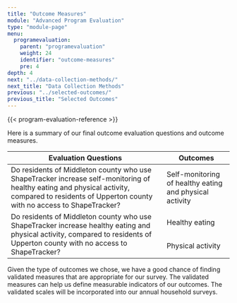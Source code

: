 ```yaml
---
title: "Outcome Measures"
module: "Advanced Program Evaluation"
type: "module-page"
menu:
  programevaluation:
    parent: "programevaluation"
    weight: 24
    identifier: "outcome-measures"
    pre: 4
depth: 4
next: "../data-collection-methods/"
next_title: "Data Collection Methods"
previous: "../selected-outcomes/"
previous_title: "Selected Outcomes"
---
```

<div class="programevaluation">

{{< program-evaluation-reference >}}

<div class="pageblock"><p>Here is a summary of our final outcome evaluation questions and outcome measures.</p>
</div><div class="pageblock"><table>
<thead>
<tr>
<th class="th1">Evaluation Questions</th>
<th class="th1">Outcomes</th>
</tr>
</thead>
<tbody>
<tr>
<td>Do residents of Middleton county who use ShapeTracker
          increase self-monitoring of healthy eating and physical activity, compared to
          residents of Upperton county with no access to ShapeTracker?</td>
<td>Self-monitoring of healthy eating and physical activity</td>
</tr>
<tr>
<td rowspan="2">Do residents of Middleton county who use ShapeTracker
          increase healthy eating and physical activity, compared to residents of
          Upperton county with no access to ShapeTracker?</td>
<td>Healthy eating</td>
</tr>
<tr>
<td>Physical activity</td>
</tr>
</tbody>
</table>
</div><div class="pageblock"><p>Given the type of outcomes we chose, we have a good chance of finding validated measures that are appropriate for our survey. The validated measures can help us define measurable indicators of our outcomes. The validated scales will be incorporated into our annual household surveys.</p>
</div></div>